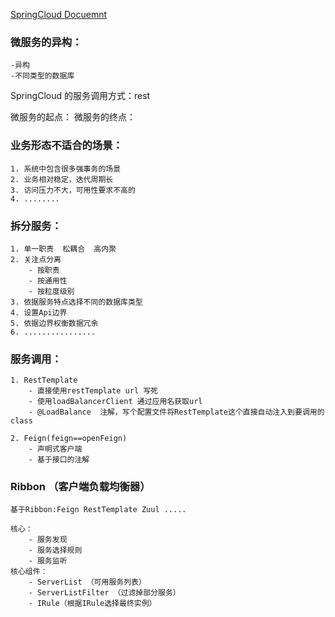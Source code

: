 [SpringCloud Docuemnt](http://cloud.spring.io/spring-cloud-static/Finchley.SR2/single/spring-cloud.html)

### 微服务的异构：

	-异构
	-不同类型的数据库

SpringCloud  的服务调用方式：rest


微服务的起点：
微服务的终点：

### 业务形态不适合的场景：

	1. 系统中包含很多强事务的场景
	2. 业务相对稳定，迭代周期长
	3. 访问压力不大，可用性要求不高的
	4. ........

### 拆分服务：
	
	1. 单一职责  松耦合  高内聚
	2. 关注点分离
		- 按职责
		- 按通用性
		- 按粒度级别
	3. 依据服务特点选择不同的数据库类型
	4. 设置Api边界
	5. 依据边界权衡数据冗余
	6. ................
### 服务调用：

	1. RestTemplate
		- 直接使用restTemplate url 写死
		- 使用loadBalancerClient 通过应用名获取url
		- @LoadBalance  注解，写个配置文件将RestTemplate这个直接自动注入到要调用的class
	
	2. Feign(feign==openFeign)
		- 声明式客户端
		- 基于接口的注解
	
		
###  Ribbon （客户端负载均衡器）
	
	基于Ribbon:Feign RestTemplate Zuul .....

	核心：
		- 服务发现
		- 服务选择规则
		- 服务监听
	核心组件：
		- ServerList （可用服务列表）
		- ServerListFilter （过滤掉部分服务）
		- IRule（根据IRule选择最终实例）


